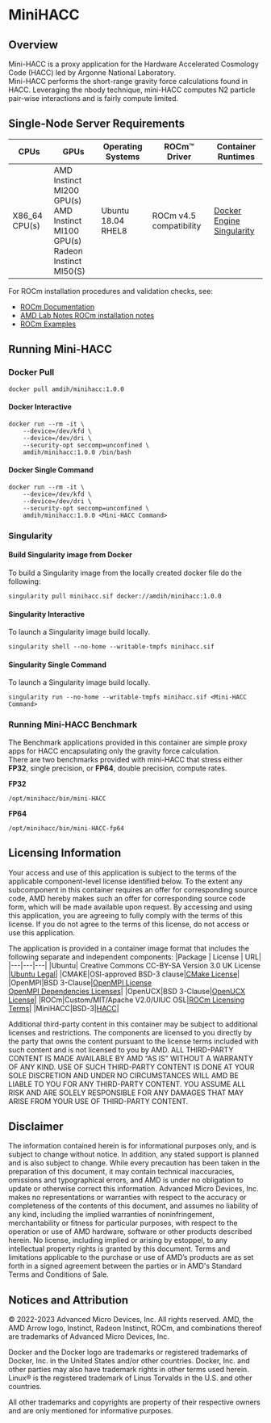 # MiniHACC

## Overview
Mini-HACC is a proxy application for the Hardware Accelerated Cosmology Code (HACC) led by Argonne National Laboratory.  
Mini-HACC performs the short-range gravity force calculations found in HACC. Leveraging the nbody technique, mini-HACC computes N2 particle pair-wise interactions and is fairly compute limited.


## Single-Node Server Requirements

| CPUs | GPUs | Operating Systems | ROCm™ Driver | Container Runtimes | 
| ---- | ---- | ----------------- | ------------ | ------------------ | 
| X86_64 CPU(s) | AMD Instinct MI200 GPU(s) <br>  AMD Instinct MI100 GPU(s) <br> Radeon Instinct MI50(S) | Ubuntu 18.04 <br> RHEL8 | ROCm v4.5 compatibility |[Docker Engine](https://docs.docker.com/engine/install/) <br> [Singularity](https://sylabs.io/docs/) | 

For ROCm installation procedures and validation checks, see:
* [ROCm Documentation](https://rocm.docs.amd.com)
* [AMD Lab Notes ROCm installation notes](https://github.com/amd/amd-lab-notes/tree/release/rocm-installation)
* [ROCm Examples](https://github.com/amd/rocm-examples)

## Running Mini-HACC 

### Docker Pull
```
docker pull amdih/minihacc:1.0.0
```
#### Docker Interactive
```
docker run --rm -it \
    --device=/dev/kfd \
    --device=/dev/dri \
    --security-opt seccomp=unconfined \
    amdih/minihacc:1.0.0 /bin/bash
```

#### Docker Single Command
```
docker run --rm -it \
    --device=/dev/kfd \
    --device=/dev/dri \
    --security-opt seccomp=unconfined \
    amdih/minihacc:1.0.0 <Mini-HACC Command>
```

### Singularity  

#### Build Singularity image from Docker
To build a Singularity image from the locally created docker file do the following:
```
singularity pull minihacc.sif docker://amdih/minihacc:1.0.0
```

#### Singularity Interactive
To launch a Singularity image build locally.
```
singularity shell --no-home --writable-tmpfs minihacc.sif
```

#### Singularity Single Command
To launch a Singularity image build locally.
```
singularity run --no-home --writable-tmpfs minihacc.sif <Mini-HACC Command>
```

### Running Mini-HACC Benchmark
The Benchmark applications provided in this container are simple proxy apps for HACC encapsulating only the gravity force calculation.  
There are two benchmarks provided with mini-HACC that stress either **FP32**, single precision, or **FP64**, double precision, compute rates.

**FP32**
```
/opt/minihacc/bin/mini-HACC
```

**FP64**
```
/opt/minihacc/bin/mini-HACC-fp64
```



## Licensing Information
Your access and use of this application is subject to the terms of the applicable component-level license identified below. To the extent any subcomponent in this container requires an offer for corresponding source code, AMD hereby makes such an offer for corresponding source code form, which will be made available upon request. By accessing and using this application, you are agreeing to fully comply with the terms of this license. If you do not agree to the terms of this license, do not access or use this application.

The application is provided in a container image format that includes the following separate and independent components:
|Package | License | URL|
|---|---|---|
|Ubuntu| Creative Commons CC-BY-SA Version 3.0 UK License |[Ubuntu Legal](https://ubuntu.com/legal)|
|CMAKE|OSI-approved BSD-3 clause|[CMake License](https://cmake.org/licensing/)|
|OpenMPI|BSD 3-Clause|[OpenMPI License](https://www-lb.open-mpi.org/community/license.php)<br /> [OpenMPI Dependencies Licenses](https://docs.open-mpi.org/en/v5.0.x/license/index.html)|
|OpenUCX|BSD 3-Clause|[OpenUCX License](https://openucx.org/license/)|
|ROCm|Custom/MIT/Apache V2.0/UIUC OSL|[ROCm Licensing Terms](https://rocm.docs.amd.com/en/latest/release/licensing.html)|
|MiniHACC|BSD-3|[HACC](https://cpac.hep.anl.gov/projects/hacc/)|



Additional third-party content in this container may be subject to additional licenses and restrictions. The components are licensed to you directly by the party that owns the content pursuant to the license terms included with such content and is not licensed to you by AMD. ALL THIRD-PARTY CONTENT IS MADE AVAILABLE BY AMD “AS IS” WITHOUT A WARRANTY OF ANY KIND. USE OF SUCH THIRD-PARTY CONTENT IS DONE AT YOUR SOLE DISCRETION AND UNDER NO CIRCUMSTANCES WILL AMD BE LIABLE TO YOU FOR ANY THIRD-PARTY CONTENT. YOU ASSUME ALL RISK AND ARE SOLELY RESPONSIBLE FOR ANY DAMAGES THAT MAY ARISE FROM YOUR USE OF THIRD-PARTY CONTENT.

## Disclaimer
The information contained herein is for informational purposes only, and is subject to change without notice. In addition, any stated support is planned and is also subject to change. While every precaution has been taken in the preparation of this document, it may contain technical inaccuracies, omissions and typographical errors, and AMD is under no obligation to update or otherwise correct this information. Advanced Micro Devices, Inc. makes no representations or warranties with respect to the accuracy or completeness of the contents of this document, and assumes no liability of any kind, including the implied warranties of noninfringement, merchantability or fitness for particular purposes, with respect to the operation or use of AMD hardware, software or other products described herein. No license, including implied or arising by estoppel, to any intellectual property rights is granted by this document. Terms and limitations applicable to the purchase or use of AMD’s products are as set forth in a signed agreement between the parties or in AMD's Standard Terms and Conditions of Sale.

## Notices and Attribution
© 2022-2023 Advanced Micro Devices, Inc. All rights reserved. AMD, the AMD Arrow logo, Instinct, Radeon Instinct, ROCm, and combinations thereof are trademarks of Advanced Micro Devices, Inc.

Docker and the Docker logo are trademarks or registered trademarks of Docker, Inc. in the United States and/or other countries. Docker, Inc. and other parties may also have trademark rights in other terms used herein. Linux® is the registered trademark of Linus Torvalds in the U.S. and other countries.

All other trademarks and copyrights are property of their respective owners and are only mentioned for informative purposes.
